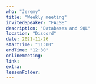 ```yaml
---
who: "Jeremy"
title: "Weekly meeting"
invitedSpeaker: "FALSE"
description: "Databases and SQL"
location: "Discord"
date: 2021-11-26
startTime: "11:00"
endTime: "12:30"
onlinemeeting: 
link: 
extra: 
lessonFolder: 
---
```

